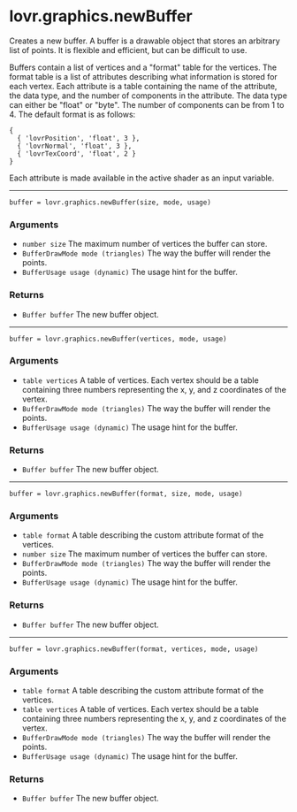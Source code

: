 <!--
category: reference
-->

lovr.graphics.newBuffer
===

Creates a new buffer.  A buffer is a drawable object that stores an arbitrary list of points.  It
is flexible and efficient, but can be difficult to use.

Buffers contain a list of vertices and a "format" table for the vertices.  The format table is a
list of attributes describing what information is stored for each vertex.  Each attribute is a table
containing the name of the attribute, the data type, and the number of components in the attribute.
The data type can either be "float" or "byte".  The number of components can be from 1 to 4.  The
default format is as follows:

    {
      { 'lovrPosition', 'float', 3 },
      { 'lovrNormal', 'float', 3 },
      { 'lovrTexCoord', 'float', 2 }
    }

Each attribute is made available in the active shader as an input variable.

---

    buffer = lovr.graphics.newBuffer(size, mode, usage)

### Arguments

- `number size` The maximum number of vertices the buffer can store.
- `BufferDrawMode mode (triangles)` The way the buffer will render the points.
- `BufferUsage usage (dynamic)` The usage hint for the buffer.

### Returns

- `Buffer buffer` The new buffer object.

---

    buffer = lovr.graphics.newBuffer(vertices, mode, usage)

### Arguments

- `table vertices` A table of vertices.  Each vertex should be a table containing three numbers
  representing the x, y, and z coordinates of the vertex.
- `BufferDrawMode mode (triangles)` The way the buffer will render the points.
- `BufferUsage usage (dynamic)` The usage hint for the buffer.

### Returns

- `Buffer buffer` The new buffer object.

---

    buffer = lovr.graphics.newBuffer(format, size, mode, usage)

### Arguments

- `table format` A table describing the custom attribute format of the vertices.
- `number size` The maximum number of vertices the buffer can store.
- `BufferDrawMode mode (triangles)` The way the buffer will render the points.
- `BufferUsage usage (dynamic)` The usage hint for the buffer.

### Returns

- `Buffer buffer` The new buffer object.

---

    buffer = lovr.graphics.newBuffer(format, vertices, mode, usage)

### Arguments

- `table format` A table describing the custom attribute format of the vertices.
- `table vertices` A table of vertices.  Each vertex should be a table containing three numbers
  representing the x, y, and z coordinates of the vertex.
- `BufferDrawMode mode (triangles)` The way the buffer will render the points.
- `BufferUsage usage (dynamic)` The usage hint for the buffer.

### Returns

- `Buffer buffer` The new buffer object.
